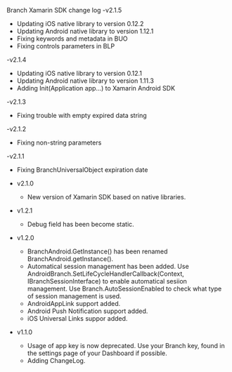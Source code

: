Branch Xamarin SDK change log
-v2.1.5
  * Updating iOS native library to version 0.12.2
  * Updating Android native library to version 1.12.1
  * Fixing keywords and metadata in BUO
  * Fixing controls parameters in BLP

-v2.1.4
  * Updating iOS native library to version 0.12.1
  * Updating Android native library to version 1.11.3
  * Adding Init(Application app...) to Xamarin Android SDK

-v2.1.3
  * Fixing trouble with empty expired data string

-v2.1.2
  * Fixing non-string parameters

-v2.1.1
  * Fixing BranchUniversalObject expiration date

- v2.1.0
  * New version of Xamarin SDK based on native libraries. 

- v1.2.1
  * Debug field has been become static.

- v1.2.0
  * BranchAndroid.GetInstance() has been renamed BranchAndroid.getInstance().
  * Automatical session management has been added. Use AndroidBranch.SetLifeCycleHandlerCallback(Context, IBranchSessionInterface) to enable automatical sesiion management. Use Branch.AutoSessionEnabled to check what type of session management is used.
  * AndroidAppLink support added.
  * Android Push Notification support added.
  * iOS Universal Links suppor added.

- v1.1.0
  * Usage of app key is now deprecated. Use your Branch key, found in the settings page of your Dashboard if possible.
  * Adding ChangeLog.
